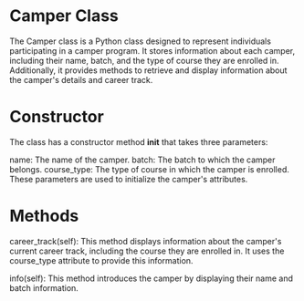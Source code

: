 # Camper Class
The Camper class is a Python class designed to represent individuals participating in a camper program. It stores information about each camper, including their name, batch, and the type of course they are enrolled in. Additionally, it provides methods to retrieve and display information about the camper's details and career track.
# Constructor
The class has a constructor method __init__ that takes three parameters:

name: The name of the camper.
batch: The batch to which the camper belongs.
course_type: The type of course in which the camper is enrolled.
These parameters are used to initialize the camper's attributes.

# Methods
career_track(self): This method displays information about the camper's current career track, including the course they are enrolled in. It uses the course_type attribute to provide this information.

info(self): This method introduces the camper by displaying their name and batch information.